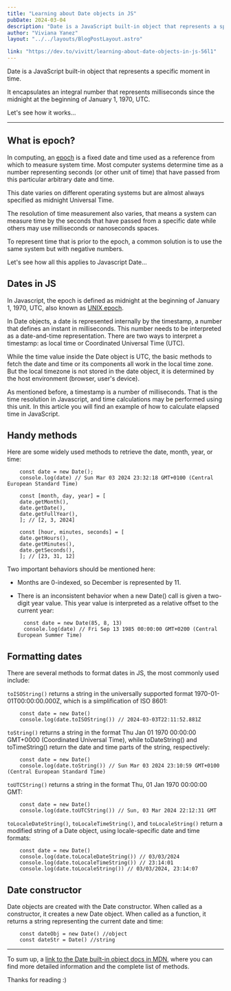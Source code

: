 ```yaml
---
title: "Learning about Date objects in JS"
pubDate: 2024-03-04
description: "Date is a JavaScript built-in object that represents a specific moment in time. It encapsulates an integral number that represents milliseconds since the midnight at the beginning of January 1, 1970, UTC."
author: "Viviana Yanez"
layout: "../../layouts/BlogPostLayout.astro"

link: "https://dev.to/vivitt/learning-about-date-objects-in-js-56l1"
---
```


Date is a JavaScript built-in object that represents a specific moment in time.

It encapsulates an integral number that represents milliseconds since the midnight at the beginning of January 1, 1970, UTC.

Let's see how it works...

---

## What is epoch?

In computing, an [epoch](<https://en.wikipedia.org/wiki/Epoch_(computing)>) is a fixed date and time used as a reference from which to measure system time. Most computer systems determine time as a number representing seconds (or other unit of time) that have passed from this particular arbitrary date and time.

This date varies on different operating systems but are almost always specified as midnight Universal Time.

The resolution of time measurement also varies, that means a system can measure time by the seconds that have passed from a specific date while others may use milliseconds or nanoseconds spaces.

To represent time that is prior to the epoch, a common solution is to use the same system but with negative numbers.

Let's see how all this applies to Javascript Date...

## Dates in JS

In Javascript, the epoch is defined as midnight at the beginning of January 1, 1970, UTC, also known as [UNIX epoch](https://en.wikipedia.org/wiki/Unix_time).

In Date objects, a date is represented internally by the timestamp, a number that defines an instant in milliseconds. This number needs to be interpreted as a date-and-time representation. There are two ways to interpret a timestamp: as local time or Coordinated Universal Time (UTC).

While the time value inside the Date object is UTC, the basic methods to fetch the date and time or its components all work in the local time zone. But the local timezone is not stored in the date object, it is determined by the host environment (browser, user's device).

As mentioned before, a timestamp is a number of milliseconds. That is the time resolution in Javascript, and time calculations may be performed using this unit. In this article you will find an example of how to calculate elapsed time in JavaScript.

## Handy methods

Here are some widely used methods to retrieve the date, month, year, or time:

        const date = new Date();
        console.log(date) // Sun Mar 03 2024 23:32:18 GMT+0100 (Central European Standard Time)

        const [month, day, year] = [
        date.getMonth(),
        date.getDate(),
        date.getFullYear(),
        ]; // [2, 3, 2024]

        const [hour, minutes, seconds] = [
        date.getHours(),
        date.getMinutes(),
        date.getSeconds(),
        ]; // [23, 31, 12]

Two important behaviors should be mentioned here:

- Months are 0-indexed, so December is represented by 11.

- There is an inconsistent behavior when a new Date() call is given a two-digit year value. This year value is interpreted as a relative offset to the current year:

        const date = new Date(85, 8, 13)
        console.log(date) // Fri Sep 13 1985 00:00:00 GMT+0200 (Central European Summer Time)

## Formatting dates

There are several methods to format dates in JS, the most commonly used include:

`toISOString()` returns a string in the universally supported format 1970-01-01T00:00:00.000Z, which is a simplification of ISO 8601:

        const date = new Date()
        console.log(date.toISOString()) // 2024-03-03T22:11:52.881Z

`toString()` returns a string in the format Thu Jan 01 1970 00:00:00 GMT+0000 (Coordinated Universal Time), while
toDateString() and toTimeString() return the date and time parts of the string, respectively:

        const date = new Date()
        console.log(date.toString()) // Sun Mar 03 2024 23:10:59 GMT+0100 (Central European Standard Time)

`toUTCString()` returns a string in the format Thu, 01 Jan 1970 00:00:00 GMT:

        const date = new Date()
        console.log(date.toUTCString()) // Sun, 03 Mar 2024 22:12:31 GMT

`toLocaleDateString()`, `toLocaleTimeString()`, and `toLocaleString()` return a modified string of a Date object, using locale-specific date and time formats:

        const date = new Date()
        console.log(date.toLocaleDateString()) // 03/03/2024
        console.log(date.toLocaleTimeString()) // 23:14:01
        console.log(date.toLocaleString()) // 03/03/2024, 23:14:07

## Date constructor

Date objects are created with the Date constructor. When called as a constructor, it creates a new Date object. When called as a function, it returns a string representing the current date and time:

        const dateObj = new Date() //object
        const dateStr = Date() //string

---

To sum up, a [link to the Date built-in object docs in MDN](https://developer.mozilla.org/en-US/docs/Web/JavaScript/Reference/Global_Objects/Date), where you can find more detailed information and the complete list of methods.

Thanks for reading :)
